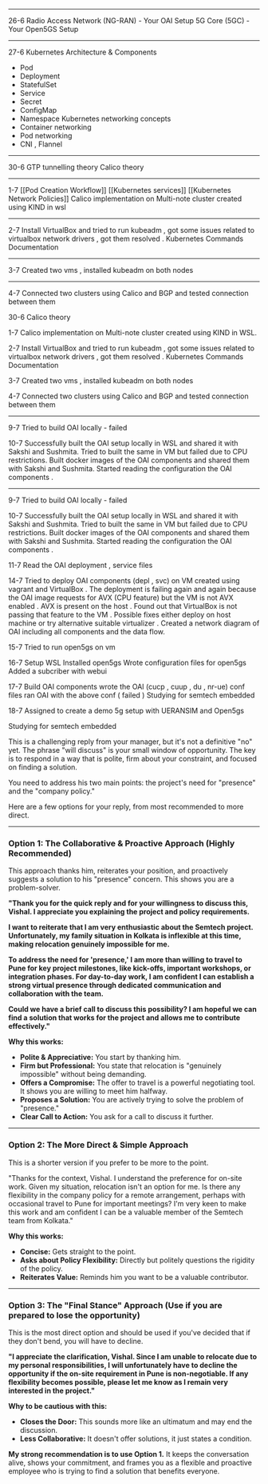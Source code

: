 
---
26-6
Radio Access Network (NG-RAN) - Your OAI Setup
5G Core (5GC) - Your Open5GS Setup

---

27-6
Kubernetes Architecture & Components 
- Pod 
- Deployment 
- StatefulSet 
- Service 
- Secret 
- ConfigMap 
- Namespace
Kubernetes networking concepts 
- Container networking
- Pod networking
- CNI , Flannel

---

30-6
GTP tunnelling theory
Calico theory

---

1-7
[[Pod Creation Workflow]]
[[Kubernetes services]]
[[Kubernetes Network Policies]] 
Calico implementation on Multi-note cluster created using KIND in wsl

---
2-7
Install VirtualBox and tried to run kubeadm , got some issues related to virtualbox network drivers , got them resolved .
Kubernetes Commands Documentation

---
3-7
Created two vms , installed kubeadm on both nodes

---
4-7
Connected two clusters using Calico and BGP
and tested connection between them

30-6
Calico theory 

1-7
Calico implementation on Multi-note cluster created using KIND in WSL.

2-7
Install VirtualBox and tried to run kubeadm , got some issues related to virtualbox network drivers , got them resolved .
Kubernetes Commands Documentation

3-7
Created two vms , installed kubeadm on both nodes

4-7
Connected two clusters using Calico and BGP
and tested connection between them

---
9-7
Tried to build OAI locally - failed 

10-7
Successfully built the OAI setup locally in WSL and shared it with Sakshi and Sushmita.
Tried to built the same in VM but failed due to CPU restrictions.
Built docker images of the OAI components and shared them with Sakshi and Sushmita.
Started reading the configuration the OAI components .


---


9-7
Tried to build OAI locally - failed  

10-7
Successfully built the OAI setup locally in WSL and shared it with Sakshi and Sushmita.
Tried to built the same in VM but failed due to CPU restrictions.
Built docker images of the OAI components and shared them with Sakshi and Sushmita.
Started reading the configuration the OAI components .

11-7
Read the OAI deployment , service files 

14-7
Tried to deploy OAI components (depl , svc) on VM created using vagrant and VirtualBox . The deployment is failing again and again because the OAI image requests for AVX (CPU feature) but the VM is not AVX enabled . AVX is present on the host . Found out that VirtualBox is not passing that feature to the VM . Possible fixes either deploy on host machine or try alternative suitable virtualizer . 
Created a network diagram of OAI including all components and the data flow.

15-7
Tried to run open5gs on vm

16-7
Setup WSL
Installed open5gs 
Wrote configuration files for open5gs
Added a subcriber with webui

17-7
Build OAI components
wrote the OAI (cucp , cuup , du , nr-ue) conf files
ran OAI with the above conf ( failed )
Studying for semtech embedded 

18-7
Assigned to create a demo 5g setup with UERANSIM and Open5gs

Studying for semtech embedded 


This is a challenging reply from your manager, but it's not a definitive "no" yet. The phrase "will discuss" is your small window of opportunity. The key is to respond in a way that is polite, firm about your constraint, and focused on finding a solution.

You need to address his two main points: the project's need for "presence" and the "company policy."

Here are a few options for your reply, from most recommended to more direct.

---

### Option 1: The Collaborative & Proactive Approach (Highly Recommended)

This approach thanks him, reiterates your position, and proactively suggests a solution to his "presence" concern. This shows you are a problem-solver.

**"Thank you for the quick reply and for your willingness to discuss this, Vishal. I appreciate you explaining the project and policy requirements.**

**I want to reiterate that I am very enthusiastic about the Semtech project. Unfortunately, my family situation in Kolkata is inflexible at this time, making relocation genuinely impossible for me.**

**To address the need for 'presence,' I am more than willing to travel to Pune for key project milestones, like kick-offs, important workshops, or integration phases. For day-to-day work, I am confident I can establish a strong virtual presence through dedicated communication and collaboration with the team.**

**Could we have a brief call to discuss this possibility? I am hopeful we can find a solution that works for the project and allows me to contribute effectively."**

**Why this works:**
*   **Polite & Appreciative:** You start by thanking him.
*   **Firm but Professional:** You state that relocation is "genuinely impossible" without being demanding.
*   **Offers a Compromise:** The offer to travel is a powerful negotiating tool. It shows you are willing to meet him halfway.
*   **Proposes a Solution:** You are actively trying to solve the problem of "presence."
*   **Clear Call to Action:** You ask for a call to discuss it further.

---

### Option 2: The More Direct & Simple Approach

This is a shorter version if you prefer to be more to the point.

"Thanks for the context, Vishal. I understand the preference for on-site work. Given my situation, relocation isn't an option for me. Is there any flexibility in the company policy for a remote arrangement, perhaps with occasional travel to Pune for important meetings? I'm very keen to make this work and am confident I can be a valuable member of the Semtech team from Kolkata."

**Why this works:**
*   **Concise:** Gets straight to the point.
*   **Asks about Policy Flexibility:** Directly but politely questions the rigidity of the policy.
*   **Reiterates Value:** Reminds him you want to be a valuable contributor.

---

### Option 3: The "Final Stance" Approach (Use if you are prepared to lose the opportunity)

This is the most direct option and should be used if you've decided that if they don't bend, you will have to decline.

**"I appreciate the clarification, Vishal. Since I am unable to relocate due to my personal responsibilities, I will unfortunately have to decline the opportunity if the on-site requirement in Pune is non-negotiable. If any flexibility becomes possible, please let me know as I remain very interested in the project."**

**Why to be cautious with this:**
*   **Closes the Door:** This sounds more like an ultimatum and may end the discussion.
*   **Less Collaborative:** It doesn't offer solutions, it just states a condition.

**My strong recommendation is to use Option 1.** It keeps the conversation alive, shows your commitment, and frames you as a flexible and proactive employee who is trying to find a solution that benefits everyone.


